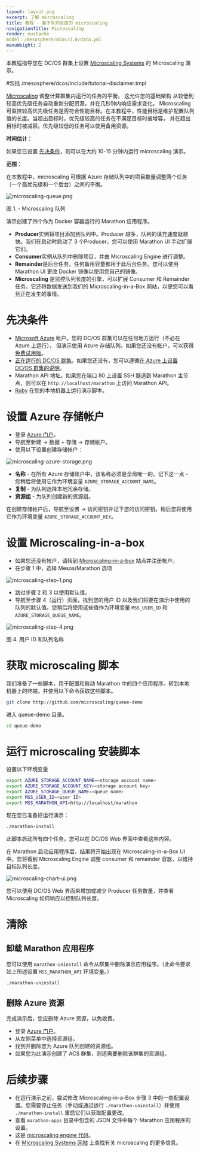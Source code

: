 ```yaml
---
layout: layout.pug
excerpt: 了解 microscaling
title: 教程 - 基于队列长度的 microscaling
navigationTitle: Microscaling
render: mustache
model：/mesosphere/dcos/2.0/data.yml
menuWeight: 2
---
```


本教程指导您在 DC/OS 群集上设置 [Microscaling Systems][2] 的 Microscaling 演示。


#包括 /mesosphere/dcos/include/tutorial-disclaimer.tmpl

[Microscaling][1] 调整计算群集内运行的任务的平衡。
这允许您的基础架构
从较低到较高优先级任务自动重新分配资源，并在几秒钟内响应需求变化。
Microscaling 可监控较高优先级任务是否符合性能目标。在本教程中，性能目标是维护配置队列值的长度。当超出目标时，优先级较高的任务在不满足目标时被增容，
并在超出目标时被减容。优先级较低的任务可以使用备用资源。

**时间估计**：

如果您已设置 [先决条件](#prerequisites)，则可以在大约 10-15 分钟内运行 microscaling 演示。

**范围**：

在本教程中，microscaling 可根据 Azure 存储队列中的项目数量调整两个任务（一个高优先级和一个后台）之间的平衡。

![microscaling-queue.png](/mesosphere/dcos/2.0/img/microscaling-queue.png)
 
 图 1. - Microscaling 队列

演示创建了四个作为 Docker 容器运行的 Marathon 应用程序。

* **Producer**实例将项目添加到队列中。Producer 越多，队列的填充速度就越快。我们在启动时启动了 3 个Producer，您可以使用 Marathon UI 手动扩展它们。
* **Consumer**实例从队列中删除项目，并由 Microscaling Engine 进行调整。
* **Remainder**是后台任务。任何备用容量都用于此后台任务。您可以使用 Marathon UI 更改 Docker 镜像以使用您自己的镜像。
* **Microscaling** 是监控队列长度的引擎，可以扩展 Consumer 和 Remainder 任务。它还将数据发送到我们的 Microscaling-in-a-Box 网站，以便您可以看到正在发生的事情。

# <a name="prerequisites"></a>先决条件

* [Microsoft Azure][3] 帐户。您的 DC/OS 群集可以在任何地方运行（不必在 Azure 上运行），
但演示使用 Azure 存储队列。如果您还没有帐户，可以获得[免费试用版][4]。
* [正在运行的 DC/OS 群集][5]。如果您还没有，您可以遵循[在 Azure 上设置 DC/OS 群集的说明][6]。
* Marathon API 地址。如果您在端口 80 上设置 SSH 隧道到 Marathon 主节点，则可以在 `http://localhost/marathon` 上访问 Marathon API。
* [Ruby][8] 在您的本地机器上运行演示脚本。

# 设置 Azure 存储帐户

* 登录 [Azure 门户][9]。
* 导航至新建 -> 数据 + 存储 -> 存储帐户。
* 使用以下设置创建存储帐户：

![microscaling-azure-storage.png](/mesosphere/dcos/2.0/img/microscaling-azure-storage.png)

* **名称** - 在所有 Azure 存储账户中，该名称必须是全局唯一的。记下这一点 - 您稍后将使用它作为环境变量 `AZURE_STORAGE_ACCOUNT_NAME`。
* **复制** - 为队列选择本地冗余存储。
* **资源组** - 为队列创建新的资源组。

在创建存储帐户后，导航至设置 -> 访问密钥并记下您的访问密钥。稍后您将使用它作为环境变量 `AZURE_STORAGE_ACCOUNT_KEY`。

# 设置 Microscaling-in-a-box

* 如果您还没有帐户，请转到 [Microscaling-in-a-box][10] 站点并注册帐户。
* 在步骤 1 中，选择 Mesos/Marathon 选项

![microscaling-step-1.png](/mesosphere/dcos/2.0/img/microscaling-step-1.png)

* 跳过步骤 2 和 3 以使用默认值。
* 导航至步骤 4（运行）页面，找到您的用户 ID 以及我们将要在演示中使用的队列的默认值。您稍后将使用这些值作为环境变量 `MSS_USER_ID` 和 `AZURE_STORAGE_QUEUE_NAME`。

![microscaling-step-4.png](/mesosphere/dcos/2.0/img/microscaling-step-4.png)

图 4. 用户 ID 和队列名称

# 获取 microscaling 脚本

我们准备了一些脚本，用于配置和启动 Marathon 中的四个应用程序。转到本地机器上的终端，并使用以下命令获取这些脚本。

``` bash
git clone http://github.com/microscaling/queue-demo
```

进入 queue-demo 目录。

``` bash
cd queue-demo
```

# 运行 microscaling 安装脚本

设置以下环境变量

``` bash
export AZURE_STORAGE_ACCOUNT_NAME=<storage account name>
export AZURE_STORAGE_ACCOUNT_KEY=<storage account key>
export AZURE_STORAGE_QUEUE_NAME=<queue name>
export MSS_USER_ID=<user ID>
export MSS_MARATHON_API=http://localhost/marathon
```
现在您已准备好运行演示：
``` bash
./marathon-install
```

此脚本启动所有四个任务。您可以在 DC/OS Web 界面中查看这些内容。

在 Marathon 启动应用程序后，结果将开始出现在 Microscaling-in-a-Box UI 中。您将看到 Microscaling Engine 调整 consumer 和 remainder 容器，以维持目标队列长度。

![microscaling-chart-ui.png](/mesosphere/dcos/2.0/img/microscaling-chart-ui.png)

您可以使用 DC/OS Web 界面来增加或减少 Producer 任务数量，并查看 Microscaling 如何响应以控制队列长度。

# 清除

## 卸载 Marathon 应用程序

您可以使用 `marathon-uninstall` 命令从群集中删除演示应用程序。（此命令要求如上所述设置 `MSS_MARATHON_API` 环境变量。）

``` bash
./marathon-uninstall
```

## 删除 Azure 资源

完成演示后，您应删除 Azure 资源，以免收费。

* 登录 [Azure 门户][9]。
* 从左侧菜单中选择资源组。
* 找到并删除您为 Azure 队列创建的资源组。
* 如果您为此演示创建了 ACS 群集，则还需要删除该群集的资源组。

# 后续步骤

- 在运行演示之前，尝试修改 Microscaling-in-a-Box 步骤 3 中的一些配置设置。您需要停止任务（手动或通过运行 `./marathon-uninstall`）并使用 `./marathon-install` 重启它们以获取配置更改。
- 查看 `marathon-apps` 目录中包含的 JSON 文件中每个 Marathon 应用程序的设置。
- 这是 [microscaling engine 代码][11]。
- 在 [Microscaling Systems 网站][2] 上查找有关 microscaling 的更多信息。

[1]:http://microscaling.com
[2]:http://microscaling.com
[3]:http://azure.microsoft.com
[4]:https://azure.microsoft.com/en-us/pricing/free-trial/
[5]: /mesosphere/dcos/2.0/installing/
[6]:https://azure.microsoft.com/en-us/documentation/articles/container-service-deployment/

[8]:https://www.ruby-lang.org/en/documentation/installation/
[9]:http://portal.azure.com
[10]:http://app.microscaling.com
[11]:http://github.com/microscaling/microscaling
